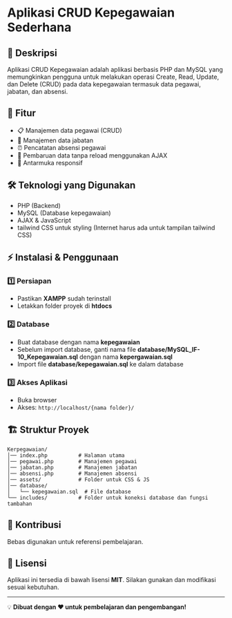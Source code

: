# Aplikasi CRUD Kepegawaian Sederhana

## 📌 Deskripsi
Aplikasi CRUD Kepegawaian adalah aplikasi berbasis PHP dan MySQL yang memungkinkan pengguna untuk melakukan operasi Create, Read, Update, dan Delete (CRUD) pada data kepegawaian termasuk data pegawai, jabatan, dan absensi.

## 🎯 Fitur
- 📋 Manajemen data pegawai (CRUD)
- 👔 Manajemen data jabatan
- ⏰ Pencatatan absensi pegawai
- 🔄 Pembaruan data tanpa reload menggunakan AJAX
- 🎨 Antarmuka responsif

## 🛠️ Teknologi yang Digunakan
- PHP (Backend)
- MySQL (Database kepegawaian)
- AJAX & JavaScript
- tailwind CSS untuk styling (Internet harus ada untuk tampilan tailwind CSS)

## ⚡ Instalasi & Penggunaan
### 1️⃣ Persiapan
- Pastikan **XAMPP** sudah terinstall
- Letakkan folder proyek di **htdocs**

### 2️⃣ Database
- Buat database dengan nama **kepegawaian**
- Sebelum import database, ganti nama file **database/MySQL_IF-10_Kepegawaian.sql** dengan nama **kepergawaian.sql**
- Import file **database/kepegawaian.sql** ke dalam database

### 3️⃣ Akses Aplikasi
- Buka browser
- Akses: `http://localhost/{nama folder}/`

## 🏗️ Struktur Proyek
```
Kerpegawaian/
│── index.php          # Halaman utama
│── pegawai.php        # Manajemen pegawai
│── jabatan.php        # Manajemen jabatan
│── absensi.php        # Manajemen absensi
│── assets/            # Folder untuk CSS & JS
│── database/          
│   └── kepegawaian.sql  # File database
└── includes/          # Folder untuk koneksi database dan fungsi tambahan
```

## 🤝 Kontribusi
Bebas digunakan untuk referensi pembelajaran.

## 📜 Lisensi
Aplikasi ini tersedia di bawah lisensi **MIT**. Silakan gunakan dan modifikasi sesuai kebutuhan.

---
💡 **Dibuat dengan ❤️ untuk pembelajaran dan pengembangan!**

